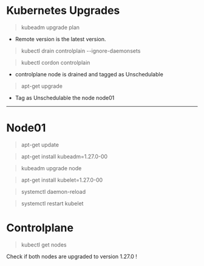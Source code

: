# Kubernetes Upgrades

> kubeadm upgrade plan 

- Remote version is the latest version.

> kubectl drain controlplain --ignore-daemonsets

> kubectl cordon controlplain

- controlplane node is drained and tagged as Unschedulable

> apt-get upgrade

- Tag as Unschedulable the node node01

---

# Node01

> apt-get update

> apt-get install kubeadm=1.27.0-00

> kubeadm upgrade node

> apt-get install kubelet=1.27.0-00

> systemctl daemon-reload

> systemctl restart kubelet 


# Controlplane

> kubectl get nodes 

Check if both nodes are upgraded to version 1.27.0 !
